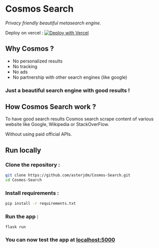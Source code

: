 # Cosmos Search
_Privacy friendly beautiful metasearch engine._

Deploy on vercel :
[![Deploy with Vercel](https://vercel.com/button)](https://vercel.com/new/clone?repository-url=https%3A%2F%2Fgithub.com%2Fasterjdm%2Fcosmos-search)

## Why Cosmos ?
* No personalized results
* No tracking
* No ads
* No partnership with other search engines (like google)

### Just a beautiful search engine with good results !

## How Cosmos Search work ?
To have good search results Cosmos search scrape content of various website like Google, Wikipedia or StackOverFlow.

Without using paid official APIs.

## Run locally
### Clone the repository :
```bash
git clone https://github.com/asterjdm/Cosmos-Search.git
cd Cosmos-Search
```
### Install requirements :
```bash
pip install -r requirements.txt
```
### Run the app :
```
flask run
```
### You can now test the app at [localhost:5000](http://localhost:5000)
